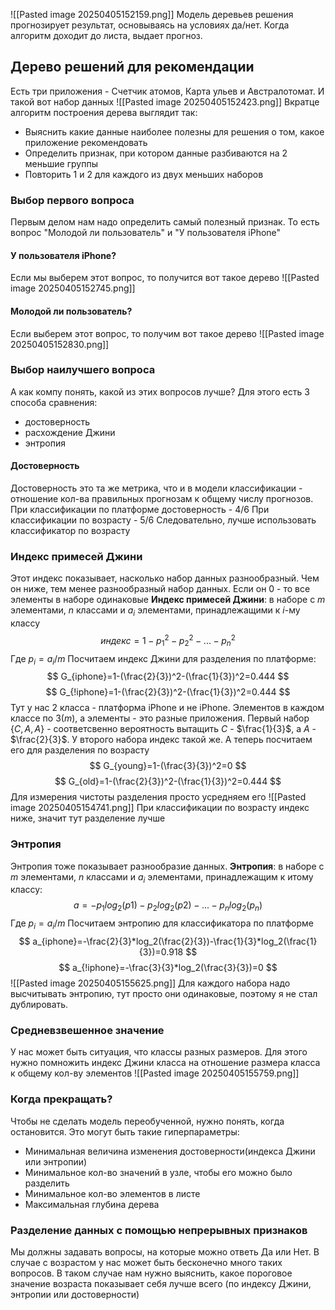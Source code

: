 ![[Pasted image 20250405152159.png]]
Модель деревьев решения прогнозирует результат, основываясь на условиях да/нет. Когда алгоритм доходит до листа, выдает прогноз.
## Дерево решений для рекомендации
Есть три приложения - Счетчик атомов, Карта ульев и Австралотомат. И такой вот набор данных
![[Pasted image 20250405152423.png]]
Вкратце алгоритм построения дерева выглядит так:
- Выяснить какие данные наиболее полезны для решения о том, какое приложение рекомендовать
- Определить признак, при котором данные разбиваются на 2 меньшие группы
- Повторить 1 и 2 для каждого из двух меньших наборов
### Выбор первого вопроса
Первым делом нам надо определить самый полезный признак. То есть вопрос "Молодой ли пользователь" и "У пользователя iPhone"
#### У пользователя iPhone?
Если мы выберем этот вопрос, то получится вот такое дерево
![[Pasted image 20250405152745.png]]
#### Молодой ли пользователь?
Если выберем этот вопрос, то получим вот такое дерево
![[Pasted image 20250405152830.png]]
### Выбор наилучшего вопроса
А как компу понять, какой из этих вопросов лучше? Для этого есть 3 способа сравнения:
- достоверность
- расхождение Джини
- энтропия 
#### Достоверность
Достоверность это та же метрика, что и в модели классификации - отношение кол-ва правильных прогнозам к общему числу прогнозов.
При классификации по платформе достоверность - 4/6
При классификации по возрасту - 5/6
Следовательно, лучше использовать классификатор по возрасту
### Индекс примесей Джини
Этот индекс показывает, насколько набор данных разнообразный. Чем он ниже, тем менее разнообразный набор данных. Если он 0 - то все элементы в наборе одинаковые
**Индекс примесей Джини**: в наборе с $m$ элементами, $n$ классами и $a_i$ элементами, принадлежащими к $i$-му классу 
$$
индекс=1-p_1^2-p_2^2-...-p_n^2
$$
Где $p_i=a_i/m$
Посчитаем индекс Джини для разделения по платформе:
$$
G_{iphone}=1-(\frac{2}{3})^2-(\frac{1}{3})^2=0.444
$$
$$
G_{!iphone}=1-(\frac{2}{3})^2-(\frac{1}{3})^2=0.444
$$
Тут у нас 2 класса - платформа iPhone и не iPhone. Элементов в каждом классе по 3($m$), а элементы - это разные приложения. Первый набор ${\{С, А, А\}}$ - соответсвенно вероятность вытащить $C$ - $\frac{1}{3}$, а $A$ - $\frac{2}{3}$.   У второго набора индекс такой же. 
А теперь посчитаем его для разделения по возрасту
$$
G_{young}=1-(\frac{3}{3})^2=0
$$
$$
G_{old}=1-(\frac{2}{3})^2-(\frac{1}{3})^2=0.444
$$
Для измерения чистоты разделения просто усредняем его
![[Pasted image 20250405154741.png]]
При классификации по возрасту индекс ниже, значит тут разделение лучше
### Энтропия
Энтропия тоже показывает разнообразие данных. 
**Энтропия**: в наборе с $m$ элементами, $n$ классами и $a_i$ элементами, принадлежащим к итому классу:
$$
a=-p_1log_2(p1)-p_2log_2(p2)-...-p_nlog_2(p_n)
$$
Где $p_i=a_i/m$
Посчитаем энтропию для классификатора по платформе
$$
a_{iphone}=-\frac{2}{3}*log_2(\frac{2}{3})-\frac{1}{3}*log_2(\frac{1}{3})=0.918
$$
$$
a_{!iphone}=-\frac{3}{3}*log_2(\frac{3}{3})=0
$$
![[Pasted image 20250405155625.png]]
Для каждого набора надо высчитывать энтропию, тут просто они одинаковые, поэтому я не стал дублировать.
### Средневзвешенное значение
У нас может быть ситуация, что классы разных размеров. Для этого нужно помножить индекс Джини класса на отношение размера класса к общему кол-ву элементов
![[Pasted image 20250405155759.png]]
### Когда прекращать?
Чтобы не сделать модель переобученной, нужно понять, когда остановится. Это могут быть такие гиперпараметры:
- Минимальная величина изменения достоверности(индекса Джини или энтропии)
- Минимальное кол-во значений в узле, чтобы его можно было разделить
- Минимальное кол-во элементов в листе
- Максимальная глубина дерева
### Разделение данных с помощью непрерывных признаков
Мы должны задавать вопросы, на которые можно ответь Да или Нет. В случае с возрастом у нас может быть бесконечно много таких вопросов. В таком случае нам нужно выяснить, какое пороговое значение возраста показывает себя лучше всего (по индексу Джини, энтропии или достоверности)
